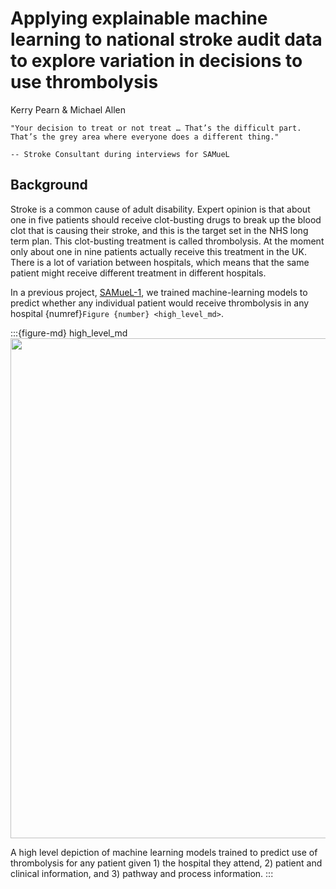 # Applying explainable machine learning to national stroke audit data to explore variation in decisions to use thrombolysis

Kerry Pearn & Michael Allen

```{epigraph}
"Your decision to treat or not treat … That’s the difficult part. That’s the grey area where everyone does a different thing."

-- Stroke Consultant during interviews for SAMueL
```

## Background

Stroke is a common cause of adult disability. Expert opinion is that about one in five patients should receive clot-busting drugs to break up the blood clot that is causing their stroke, and this is the target set in the NHS long term plan. This clot-busting treatment is called thrombolysis. At the moment only about one in nine patients actually receive this treatment in the UK. There is a lot of variation between hospitals, which means that the same patient might receive different treatment in different hospitals.

In a previous project, [SAMueL-1](https://samuel-book.github.io/samuel-1/introduction/intro.html), we trained machine-learning models to predict whether any individual patient would receive thrombolysis in any hospital {numref}`Figure {number} <high_level_md>`.

:::{figure-md} high_level_md
<img src="./images/ml_model_high_level.png" width="800px">

A high level depiction of machine learning models trained to predict use of thrombolysis for any patient given 1) the hospital they attend, 2) patient and clinical information, and 3) pathway and process information.
:::



